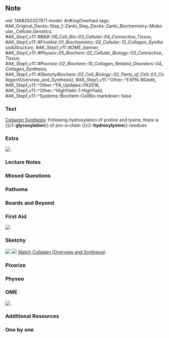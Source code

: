## Note
nid: 1468250327871
model: AnKingOverhaul
tags: #AK_Original_Decks::Step_1::Zanki_Step_Decks::Zanki_Biochemistry::Molecular,_Cellular,_Genetics, #AK_Step1_v11::#B&B::06_Cell_Bio::03_Cellular::04_Connective_Tissue, #AK_Step1_v11::#FirstAid::01_Biochemistry::02_Cellular::12_Collagen_Synthesis_&_Structure, #AK_Step1_v11::#OME_banner, #AK_Step1_v11::#Physeo::05_Biochem::02_Cellular_Biology::03_Connective_Tissue, #AK_Step1_v11::#Pixorize::02_Biochem::10_Collagen_Related_Disorders::04_Collagen_Synthesis, #AK_Step1_v11::#SketchyBiochem::02_Cell_Biology::02_Parts_of_Cell::03_Collagen_(Overview_and_Synthesis), #AK_Step1_v11::^Other::^EXPN::BGedit, #AK_Step1_v11::^Other::^FA_Updates::FA2018, #AK_Step1_v11::^Other::^HighYield::1-HighYield, #AK_Step1_v11::^Systems::Biochem::CellBio
markdown: false

### Text
<div>
  <div>
    <div>
      <div>
        <u>Collagen Synthesis</u>: Following hydroxylation of
        proline and lysine, there is {{c1::<b>glycosylation</b>}}
        of pro-α-chain {{c2::<b>hydroxylysine</b>}} residues
      </div>
    </div>
  </div>
</div>

### Extra
<img src="paste-8495445311919.jpg">

### Lecture Notes


### Missed Questions


### Pathoma


### Boards and Beyond


### First Aid
<img src="tmpam0zum.png">

### Sketchy
<img src="Screen%20Shot%202021-01-31%20at%2023.06.14.jpg" class=
"resizer"> <img src=
"Screen%20Shot%202022-01-30%20at%2010.54.28%20AM.png"> <a href=
"https://dashboard.sketchy.com/study/medical/courses/medical-biochemistry/units/medical-biochemistry-cell-biology/videos/medical-biochemistry-cell-biology-parts-of-cell-collagen-overview-and-synthesis?utm_source=anki&utm_medium=partnership&utm_campaign=february_update&utm_content=medical">
Watch Collagen (Overview and Synthesis)</a>

### Pixorize


### Physeo


### OME
<div class="ome-widget">
  <a href="https://onlinemeded.org?ref=anki"><img src=
  "_OME_AnkiFlashcards_General_4.png"></a>
</div>

### Additional Resources


### One by one


